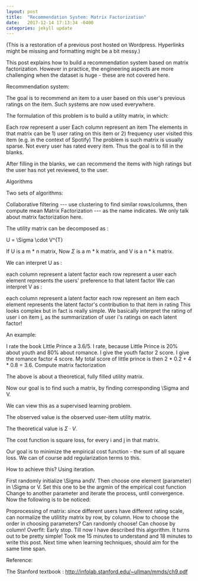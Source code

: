 ```yaml
---
layout: post
title:  "Recommendation System: Matrix Factorization"
date:   2017-12-14 17:13:34 -0400
categories: jekyll update
---
```


(This is a restoration of a previous post hosted on Wordpress. Hyperlinks might be missing and formatting might be a bit messy.)

This post explains how to build a recommendation system based on matrix factorization. However in practice, the engineering aspects are more challenging when the dataset is huge - these are not covered here.

Recommendation system:

The goal is to recommend an item to a user based on this user's previous ratings on the item. Such systems are now used everywhere.

The formulation of this problem is to build a utility matrix, in which:

Each row represent a user
Each column represent an item
The elements in that matrix can be 1) user rating on this item or 2) frequency user visited this item (e.g. in the context of Spotify)
The problem is such matrix is usually sparse. Not every user has rated every item. Thus the goal is to fill in the blanks.

After filling in the blanks, we can recommend the items with high ratings but the user has not yet reviewed, to the user.

Algorithms

Two sets of algorithms:

Collaborative filtering --- use clustering to find similar rows/columns, then compute mean
Matrix Factorization  --- as the name indicates.
We only talk about matrix factorization here.

The utility matrix can be decomposed as :

U = \Sigma \cdot V^{T}

If U is a m * n matrix, Now $\Sigma$ is a m * k matrix, and V is a n * k matrix.

We can interpret U as :

each column represent a latent factor
each row represent a user
each element represents the users' preference to that latent factor
We can interpret V as :

each column represent a latent factor
each row represent an item
each element represents the latent factor's contribution to that item in rating
This looks complex but in fact is really simple. We basically interpret the rating of user i on item j, as the summarization of user i's ratings on each latent factor!

An example:

I rate the book Little Prince a 3.6/5.
I rate, because Little Prince is 20% about youth and 80% about romance.
I give the youth factor 2 score.
I give the romance factor 4 score.
My total score of little prince is then 2 * 0.2 + 4 * 0.8 = 3.6.
Compute matrix factorization

The above is about a theoretical, fully filled utility matrix.

Now our goal is to find such a matrix, by finding corresponding \Sigma and V.

We can view this as a supervised learning problem.

The observed value is the observed user-item utility matrix.

The theoretical value is $\Sigma \cdot V$.

The cost function is square loss, for every i and j in that matrix.

Our goal is to minimize the empirical cost function - the sum of all square loss. We can of course add regularization terms to this.

How to achieve this? Using iteration.

First randomly initialize  \Sigma andV.
Then choose one element (parameter) in \Sigma or V. Set this one to be the argmin of the empirical cost function
Change to another parameter and iterate the process, until convergence.
Now the following is to be noticed:

Proprocessing of matrix: since different users have different rating scale, can normalize the utilitity matrix by row, by column.
How to choose the order in choosing parameters?
Can randomly choose!
Can choose by column!
Overfit:
Early stop.
Till now I have described this algorithm. It turns out to be pretty simple! Took me 15 minutes to understand and 18 minutes to write this post. Next time when learning techniques, should aim for the same time span.

Reference:

The Stanford textbook : http://infolab.stanford.edu/~ullman/mmds/ch9.pdf

